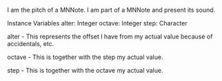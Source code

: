 I am the pitch of a MNNote. I am part of a MNNote and present its sound.

Instance Variables
	alter:		Integer
	octave:		Integer
	step:		Character

alter
	- This represents the offset I have from my actual value because of accidentals, etc.

octave
	- This is together with the step my actual value.

step
	- This is together with the octave my actual value.
